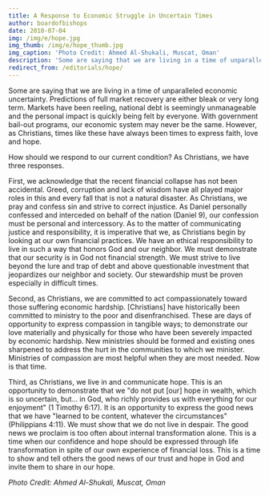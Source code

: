 ```yaml
---
title: A Response to Economic Struggle in Uncertain Times
author: boardofbishops
date: 2010-07-04
img: /img/e/hope.jpg
img_thumb: /img/e/hope_thumb.jpg
img_caption: 'Photo Credit: Ahmed Al-Shukali, Muscat, Oman'
description: 'Some are saying that we are living in a time of unparalleled economic uncertainty. Predictions of full market recovery are either bleak or very long term. Markets have been reeling, national debt is seemingly unmanageable and the personal impact is&hellip;'
redirect_from: /editorials/hope/
---
```


Some are saying that we are living in a time of unparalleled economic uncertainty. Predictions of full market recovery are either bleak or very long term. Markets have been reeling, national debt is seemingly unmanageable and the personal impact is quickly being felt by everyone. With government bail-out programs, our economic system may never be the same. However, as Christians, times like these have always been times to express faith, love and hope.

How should we respond to our current condition? As Christians, we have three responses.

First, we acknowledge that the recent financial collapse has not been accidental. Greed, corruption and lack of wisdom have all played major roles in this and every fall that is not a natural disaster. As Christians, we pray and confess sin and strive to correct injustice. As Daniel personally confessed and interceded on behalf of the nation (Daniel 9), our confession must be personal and intercessory. As to the matter of communicating justice and responsibility, it is imperative that we, as Christians begin by looking at our own financial practices. We have an ethical responsibility to live in such a way that honors God and our neighbor. We must demonstrate that our security is in God not financial strength. We must strive to live beyond the lure and trap of debt and above questionable investment that jeopardizes our neighbor and society. Our stewardship must be proven especially in difficult times.

Second, as Christians, we are committed to act compassionately toward those suffering economic hardship. [Christians] have historically been committed to ministry to the poor and disenfranchised. These are days of opportunity to express compassion in tangible ways; to demonstrate our love materially and physically for those who have been severely impacted by economic hardship. New ministries should be formed and existing ones sharpened to address the hurt in the communities to which we minister. Ministries of compassion are most helpful when they are most needed. Now is that time.

Third, as Christians, we live in and communicate hope. This is an opportunity to demonstrate that we "do not put [our] hope in wealth, which is so uncertain, but&hellip; in God, who richly provides us with everything for our enjoyment" (1 Timothy 6:17). It is an opportunity to express the good news that we have "learned to be content, whatever the circumstances" (Philippians 4:11). We must show that we do not live in despair. The good news we proclaim is too often about internal transformation alone. This is a time when our confidence and hope should be expressed through life transformation in spite of our own experience of financial loss. This is a time to show and tell others the good news of our trust and hope in God and invite them to share in our hope.

*Photo Credit: Ahmed Al-Shukali, Muscat, Oman*
